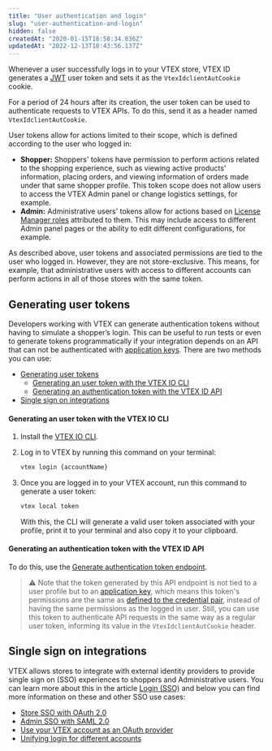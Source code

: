 ```yaml
---
title: "User authentication and login"
slug: "user-authentication-and-login"
hidden: false
createdAt: "2020-01-15T18:58:34.836Z"
updatedAt: "2022-12-13T18:43:56.137Z"
---
```


Whenever a user successfully logs in to your VTEX store, VTEX ID generates a [JWT](https://en.wikipedia.org/wiki/JSON_Web_Token) user token and sets it as the `VtexIdclientAutCookie` cookie.

For a period of 24 hours after its creation, the user token can be used to authenticate requests to VTEX APIs. To do this, send it as a header named `VtexIdclientAutCookie`.

User tokens allow for actions limited to their scope, which is defined according to the user who logged in:

* **Shopper:** Shoppers' tokens have permission to perform actions related to the shopping experience, such as viewing active products' information, placing orders, and viewing information of orders made under that same shopper profile. This token scope does not allow users to access the VTEX Admin panel or change logistics settings, for example.
* **Admin:** Administrative users' tokens allow for actions based on [License Manager roles](https://help.vtex.com/en/tutorial/roles--7HKK5Uau2H6wxE1rH5oRbc) attributed to them. This may include access to different Admin panel pages or the ability to edit different configurations, for example.

As described above, user tokens and associated permissions are tied to the user who logged in. However, they are not store-exclusive. This means, for example, that administrative users with access to different accounts can perform actions in all of those stores with the same token.

## Generating user tokens

Developers working with VTEX can generate authentication tokens without having to simulate a shopper’s login. This can be useful to run tests or even to generate tokens programmatically if your integration depends on an API that can not be authenticated with [application keys](https://developers.vtex.com/docs/guides/api-authentication-using-application-keys). There are two methods you can use:

- [Generating user tokens](#generating-user-tokens)
    - [Generating an user token with the VTEX IO CLI](#generating-an-user-token-with-the-vtex-io-cli)
    - [Generating an authentication token with the VTEX ID API](#generating-an-authentication-token-with-the-vtex-id-api)
- [Single sign on integrations](#single-sign-on-integrations)

#### Generating an user token with the VTEX IO CLI

1. Install the [VTEX IO CLI](https://developers.vtex.com/docs/guides/vtex-io-documentation-vtex-io-cli-install).
2. Log in to VTEX by running this command on your terminal:
   
   ```bash
   vtex login {accountName}
   ```

3. Once you are logged in to your VTEX account, run this command to generate a user token:

   ```bash
   vtex local token
   ```

   With this, the CLI will generate a valid user token associated with your profile, print it to your terminal and also copy it to your clipboard.

#### Generating an authentication token with the VTEX ID API

To do this, use the [Generate authentication token endpoint](https://developers.vtex.com/docs/api-reference/vtex-id-api#post-/api/vtexid/apptoken/login).

> ⚠️ Note that the token generated by this API endpoint is not tied to a user profile but to an [application key](https://developers.vtex.com/docs/guides/api-authentication-using-application-keys), which means this token's permissions are the same as [defined to the credential pair](https://help.vtex.com/en/tutorial/application-keys--2iffYzlvvz4BDMr6WGUtet#managing-app-key-permissions), instead of having the same permissions as the logged in user. Still, you can use this token to authenticate API requests in the same way as a regular user token, informing its value in the `VtexIdclientAutCookie` header.

## Single sign on integrations

VTEX allows stores to integrate with external identity providers to provide single sign on (SSO) experiences to shoppers and Administrative users. You can learn more about this in the article [Login (SSO)](https://developers.vtex.com/vtex-rest-api/docs/login-integration-guide) and below you can find more information on these and other SSO use cases:

* [Store SSO with OAuth 2.0](https://developers.vtex.com/docs/guides/login-integration-guide-webstore-oauth2)
* [Admin SSO with SAML 2.0](https://developers.vtex.com/docs/guides/login-integration-guide-admin-saml2)
* [Use your VTEX account as an OAuth provider](https://developers.vtex.com/docs/apps/vtex.oauth-provider-admin@2.x)
* [Unifying login for different accounts](https://developers.vtex.com/vtex-rest-api/docs/unifying-login-for-different-accounts)
